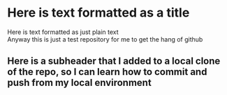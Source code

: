 # Here is text formatted as a title

Here is text formatted as just plain text  
Anyway this is just a test repository for me to get the hang of github

## Here is a subheader that I added to a local clone of the repo, so I can learn how to commit and push from my local environment